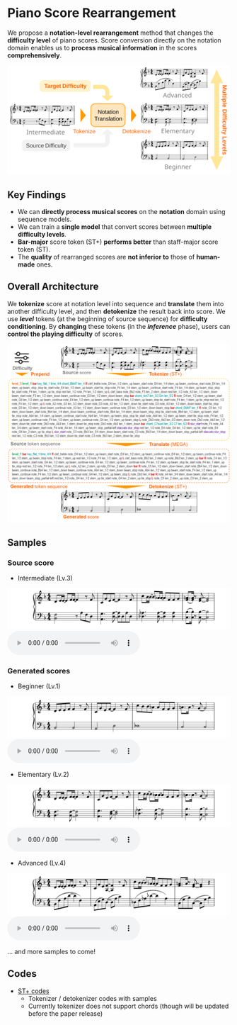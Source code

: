 # Piano Score Rearrangement
We propose a **notation-level rearrangement** method that changes the **difficulty level** of piano scores.
Score conversion directly on the notation domain enables us to **process musical information** in the scores **comprehensively**.

![Overview](img/ST+_overview.svg)

## Key Findings
- We can **directly process musical scores** on the **notation** domain using sequence models.
- We can train a **single model** that convert scores between **multiple difficulty levels**.
- **Bar-major** score token (ST+) **performs better** than staff-major score token (ST). 
- The **quality** of rearranged scores are **not inferior to** those of **human-made** ones.

## Overall Architecture
We **tokenize** score at notation level into sequence and **translate** them into another difficulty level, and then **detokenize** the result back into score. 
We use ***level*** tokens (at the beginning of source sequence) for **difficulty conditioning**.
By **changing** these tokens (in the ***inference*** phase), users can **control the playing difficulty** of scores. 

![TokenExample](img/score_rearrangement_illustrated.png)

## Samples
### Source score 
- Intermediate (Lv.3)

![Sample1_src](img/sample1_lv3_src.svg) <audio src="audio/sample1_lv3_src.wav" controls></audio>

### Generated scores
- Beginner (Lv.1)

![Sample1_lv1](img/sample1_lv1.svg) <audio src="audio/sample1_lv1.wav" controls></audio>

- Elementary (Lv.2)

![Sample1_lv2](img/sample1_lv2.svg) <audio src="audio/sample1_lv2.wav" controls></audio>

- Advanced (Lv.4)

![Sample1_lv4](img/sample1_lv4.svg) <audio src="audio/sample1_lv4.wav" controls></audio>

... and more samples to come!

## Codes
- [ST+ codes](assets/ST+_codes.zip)
  - Tokenizer / detokenizer codes with samples
  - Currently tokenizer does not support chords (though will be updated before the paper release)

